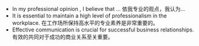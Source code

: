 * In my professional opinion , I believe that ... 依我专业的观点，我认为...
* It is essential to maintain a high level of professionalism in the workplace. 在工作场所保持高水平的专业素养是非常重要的。
* Effective communication is crucial for successful business relationships. 有效的共同对于成功的商业关系至关重要。
